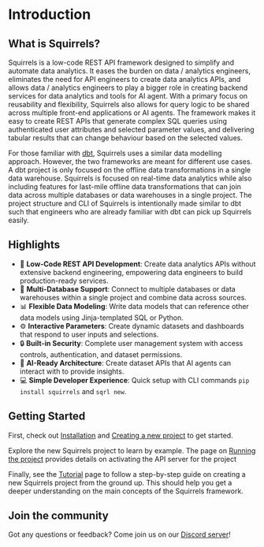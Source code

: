 # Introduction

## What is Squirrels?

Squirrels is a low-code REST API framework designed to simplify and automate data analytics. It eases the burden on data / analytics engineers, eliminates the need for API engineers to create data analytics APIs, and allows data / analytics engineers to play a bigger role in creating backend services for data analytics and tools for AI agent. With a primary focus on reusability and flexibility, Squirrels also allows for query logic to be shared across multiple front-end applications or AI agents. The framework makes it easy to create REST APIs that generate complex SQL queries using authenticated user attributes and selected parameter values, and delivering tabular results that can change behaviour based on the selected values.

For those familiar with [dbt](https://www.getdbt.com/), Squirrels uses a similar data modelling approach. However, the two frameworks are meant for different use cases. A dbt project is only focused on the offline data transformations in a single data warehouse. Squirrels is focused on real-time data analytics while also including features for last-mile offline data transformations that can join data across multiple databases or data warehouses in a single project. The project structure and CLI of Squirrels is intentionally made similar to dbt such that engineers who are already familiar with dbt can pick up Squirrels easily.

## Highlights

- 🚀 **Low-Code REST API Development**: Create data analytics APIs without extensive backend engineering, empowering data engineers to build production-ready services.
- 🔌 **Multi-Database Support**: Connect to multiple databases or data warehouses within a single project and combine data across sources.
- 📊 **Flexible Data Modeling**: Write data models that can reference other data models using Jinja-templated SQL or Python.
- ⚙️ **Interactive Parameters**: Create dynamic datasets and dashboards that respond to user inputs and selections.
- 🔒 **Built-in Security**: Complete user management system with access controls, authentication, and dataset permissions.
- 🤖 **AI-Ready Architecture**: Create dataset APIs that AI agents can interact with to provide insights.
- 💻 **Simple Developer Experience**: Quick setup with CLI commands `pip install squirrels` and `sqrl new`.

## Getting Started

First, check out [Installation](./start/install) and [Creating a new project](./start/new-project) to get started. 

Explore the new Squirrels project to learn by example. The page on [Running the project](./start/run-project) provides details on activating the API server for the project

Finally, see the [Tutorial](./start/tutorial) page to follow a step-by-step guide on creating a new Squirrels project from the ground up. This should help you get a deeper understanding on the main concepts of the Squirrels framework.

## Join the community

Got any questions or feedback? Come join us on our [Discord server](https://discord.gg/AXYn9rxTgP)!

